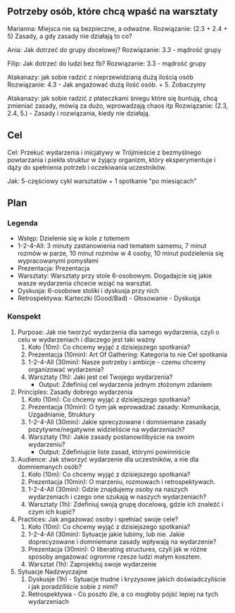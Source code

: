 ## Potrzeby osób, które chcą wpaść na warsztaty

Marianna: Miejsca nie są bezpieczne, a odważne.
Rozwiązanie: (2.3 + 2.4 + 5) Zasady, a gdy zasady nie działają to co?

Ania: Jak dotrzeć do grupy docelowej?
Rozwiązanie: 3.3 - mądrość grupy

Filip: Jak dotrzeć do ludzi bez fb?
Rozwiązanie: 3.3 - mądrość grupy

Atakanazy: jak sobie radzić z nieprzewidzianą dużą ilością osób
Rozwiązanie: 4.3 - Jak angażować dużą ilość osób. + 5. Zobaczymy

Atakanazy: jak sobie radzić z płateczkami śniegu które się buntują, chcą zmieniać zasady, mówią za dużo, wprowadzają chaos itp
Rozwiązanie: (2.3, 2.4, 5.) - Zasady i rozwiązania, kiedy nie działają.

## Cel

Cel: 
Przekuć wydarzenia i inicjatywy w Trójmieście 
z bezmyślnego powtarzania i piekła struktur 
w żyjący organizm, 
który eksperymentuje i dąży do spełnienia potrzeb i oczekiwania uczestników.

Jak:
5-częściowy cykl warsztatów + 1 spotkanie "po miesiącach"

## Plan

### Legenda

- Wstęp: Dzielenie się w kole z totemem
- 1-2-4-All: 3 minuty zastanowienia nad tematem samemu, 7 minut rozmów w parze, 10 minut rozmów w 4 osoby, 10 minut podzielenia się wypracowanymi pomysłami
- Prezentacja: Prezentacja
- Warsztaty: Warsztaty przy stole 6-osobowym. Dogadajcie się jakie wasze wydarzenia chcecie wziąć na warsztat.
- Dyskusja: 6-osobowe stoliki i dyskusja przy nich
- Retrospektywa: Karteczki (Good/Bad) - Głosowanie - Dyskusja


### Konspekt

1. Purpose: Jak nie tworzyć wydarzenia dla samego wydarzenia, czyli o celu w wydarzeniach i dlaczego jest taki ważny
    1. Koło (10m): Co chcemy wyjąć z dzisiejszego spotkania?
    2. Prezentacja (10min): Art Of Gathering: Kategoria to nie Cel spotkania
    3. 1-2-4-All (30min): Nasze potrzeby i ambicje - czemu chcemy organizować wydarzenia?
    4. Warsztaty (1h): Jaki jest cel Twojego wydarzenia?
        - Output: Zdefiniuj cel wydarzenia jednym złożonym zdaniem
2. Principles: Zasady dobrego wydarzenia
    1. Koło (10m): Co chcemy wyjąć z dzisiejszego spotkania?
    2. Prezentacja (10min): O tym jak wprowadzać zasady: Komunikacja, Uzgadnianie, Struktury
    3. 1-2-4-All (30min): Jakie sprecyzowane i domniemane zasady pozytywne/negatywne widzieliście na wydarzeniach?
    4. Warsztaty (1h): Jakie zasady postanowilibyście na swoim wydarzeniu?
        - Output: Zdefiniujcie liste zasad, którymi powinniście 
3. Audience: Jak stworzyć wydarzenie dla uczestników, a nie dla domniemanych osób?
    1. Koło (10m): Co chcemy wyjąć z dzisiejszego spotkania?
    2. Prezentacja (10min): O marzeniu, rozmowach i retrospektywach.
    3. 1-2-4-All (30min): Gdzie znajdujemy osoby na naszych wydarzeniach i czego one szukają w naszych wydarzeniach?
    4. Warsztaty (1h): Zdefiniuj swoją grupę docelową, gdzie ich znaleźć i czym ich kupić?
4. Practices: Jak angażować osoby i spełniać swoje cele?
    1. Koło (10m): Co chcemy wyjąć z dzisiejszego spotkania?
    2. 1-2-4-All (30min): Sytuacje jakie lubimy, lub nie. Jakie doprecyzowane i domniemane zasady wpływają na wydarzenie?
    3. Prezentacja (30min): O liberating structures, czyli jak w różne sposoby angażować ogromne rzesze ludzi małym kosztem.
    4. Warsztat (1h): Zaprojektuj swoje wydarzenie
5. Sytuacje Nadzwyczajne
    1. Dyskusje (1h) - Sytuacje trudne i kryzysowe jakich doświadczyliście i jak poradziliście sobie z nimi?
    1. Retrospektywa - Co poszło źle, a co mogłoby pójść lepiej na tych wydarzeniach
